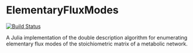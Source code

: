 # ElementaryFluxModes

[![Build Status](https://github.com/HettieC/ElementaryFluxModes.jl/actions/workflows/ci.yml/badge.svg?branch=main)](https://github.com/HettieC/ElementaryFluxModes.jl/actions/workflows/ci.yml?query=branch%3Amain)


A Julia implementation of the double description algorithm for enumerating elementary flux modes of the stoichiometric matrix of a metabolic network.
